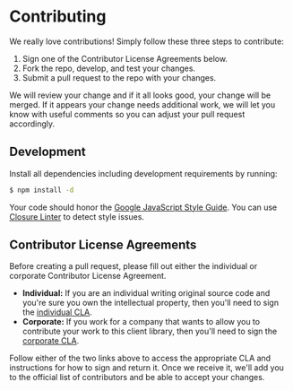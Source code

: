 # Contributing

We really love contributions! Simply follow these three steps to contribute:

1. Sign one of the Contributor License Agreements below.
2. Fork the repo, develop, and test your changes.
3. Submit a pull request to the repo with your changes.

We will review your change and if it all looks good, your change will be merged.
If it appears your change needs additional work, we will let you know with
useful comments so you can adjust your pull request accordingly.

## Development

Install all dependencies including development requirements by running:

``` sh
$ npm install -d
```

Your code should honor the [Google JavaScript Style Guide][js-guide].
You can use [Closure Linter][c-linter] to detect style issues.

## Contributor License Agreements

Before creating a pull request, please fill out either the individual or
corporate Contributor License Agreement.

- **Individual:** If you are an individual writing original source code and
you're sure you own the intellectual property, then you'll need to sign the
[individual CLA][indv-cla].
- **Corporate:** If you work for a company that wants to allow you to contribute
your work to this client library, then you'll need to sign the
[corporate CLA][corp-cla].

Follow either of the two links above to access the appropriate CLA and
instructions for how to sign and return it. Once we receive it, we'll add you
to the official list of contributors and be able to accept your changes.

[js-guide]: https://google-styleguide.googlecode.com/svn/trunk/javascriptguide.xml
[c-linter]: https://code.google.com/p/closure-linter/
[indv-cla]: https://cla.developers.google.com/about/google-individual
[corp-cla]: https://cla.developers.google.com/about/google-corporate
